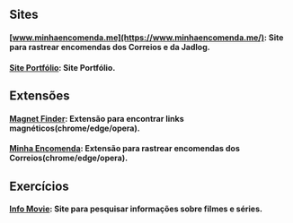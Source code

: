

## Sites
#### [www.minhaencomenda.me](https://www.minhaencomenda.me/): Site para rastrear encomendas dos Correios e da Jadlog.

#### [Site Portfólio](https://herbertsouza.netlify.app/): Site Portfólio.

## Extensões
#### [Magnet Finder](https://chrome.google.com/webstore/detail/magnet-finder/gmmdnbmmjmoddokgggkbfehpbfepaman/related?hl=pt-BR&authuser=0): Extensão para encontrar links magnéticos(chrome/edge/opera).

#### [Minha Encomenda](https://www.minhaencomenda.me/extensao-minha-encomenda): Extensão para rastrear encomendas dos Correios(chrome/edge/opera).

## Exercícios
#### [Info Movie](https://info-movie.netlify.app/): Site para pesquisar informações sobre filmes e séries.
